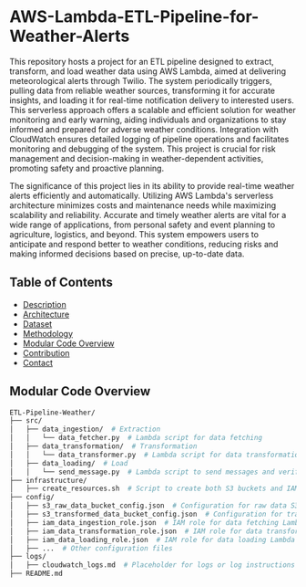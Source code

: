 # AWS-Lambda-ETL-Pipeline-for-Weather-Alerts

This repository hosts a project for an ETL pipeline designed to extract, transform, and load weather data using AWS Lambda, aimed at delivering meteorological alerts through Twilio. The system periodically triggers, pulling data from reliable weather sources, transforming it for accurate insights, and loading it for real-time notification delivery to interested users. This serverless approach offers a scalable and efficient solution for weather monitoring and early warning, aiding individuals and organizations to stay informed and prepared for adverse weather conditions. Integration with CloudWatch ensures detailed logging of pipeline operations and facilitates monitoring and debugging of the system. This project is crucial for risk management and decision-making in weather-dependent activities, promoting safety and proactive planning.  

The significance of this project lies in its ability to provide real-time weather alerts efficiently and automatically. Utilizing AWS Lambda's serverless architecture minimizes costs and maintenance needs while maximizing scalability and reliability. Accurate and timely weather alerts are vital for a wide range of applications, from personal safety and event planning to agriculture, logistics, and beyond. This system empowers users to anticipate and respond better to weather conditions, reducing risks and making informed decisions based on precise, up-to-date data.

## Table of Contents 
 
- [Description](#description)
- [Architecture](#architecture)
- [Dataset](#Dataset)
- [Methodology](#Methodology)
- [Modular Code Overview](#modular-code-overview)
- [Contribution](#contribution)
- [Contact](#contact)




## Modular Code Overview

```graphql
ETL-Pipeline-Weather/
├── src/
│   ├── data_ingestion/  # Extraction
│   │   └── data_fetcher.py  # Lambda script for data fetching
│   ├── data_transformation/  # Transformation
│   │   └── data_transformer.py  # Lambda script for data transformation
│   ├── data_loading/  # Load
│   │   └── send_message.py  # Lambda script to send messages and verify delivery
├── infrastructure/
│   ├── create_resources.sh  # Script to create both S3 buckets and IAM roles
├── config/
│   ├── s3_raw_data_bucket_config.json  # Configuration for raw data S3 bucket
│   ├── s3_transformed_data_bucket_config.json  # Configuration for transformed data S3 bucket
│   ├── iam_data_ingestion_role.json  # IAM role for data fetching Lambda
│   ├── iam_data_transformation_role.json  # IAM role for data transformation Lambda
│   ├── iam_data_loading_role.json  # IAM role for data loading Lambda
│   ├── ...  # Other configuration files
├── logs/
│   ├── cloudwatch_logs.md  # Placeholder for logs or log instructions
├── README.md

```
